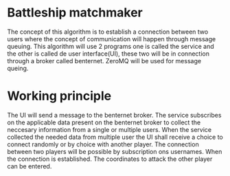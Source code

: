 # Battleship matchmaker
The concept of this algorithm is to establish a connection between two users where the concept of communication will happen through message queuing. 
This algorithm will use 2 programs one is called the service and the other is called de user interface(UI), these two will be in connection through a broker called benternet.
ZeroMQ will be used for message queing.

# Working principle
The UI will send a message to the benternet broker. The service subscribes on the applicable data present on the benternet broker to collect the neccesary information from a single or multiple users.
When the service collected the needed data from multiple user the UI shall receive a choice to connect randomly or by choice with another player. 
The connection between two players will be possible by subscription ons usernames.
When the connection is established. The coordinates to attack the other player can be entered.

